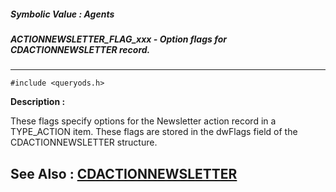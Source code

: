 ##### Symbolic Value : Agents
##### ACTIONNEWSLETTER_FLAG_xxx - Option flags for CDACTIONNEWSLETTER record.
---
```
#include <queryods.h>
```
**Description :**

These flags specify options for the Newsletter action record in a TYPE_ACTION 
item.  These flags are stored in the dwFlags field of the CDACTIONNEWSLETTER 
structure.

**See Also :**
[CDACTIONNEWSLETTER](/domino-c-api-docs/reference/Data/CDACTIONNEWSLETTER)
---
